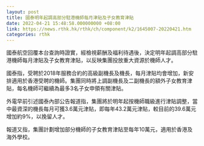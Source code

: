 ```yaml
---
layout: post
title: 國泰明年起調高部分駐港機師每月津貼及子女教育津貼
date: 2022-04-21 15:48:58.000000000 +08:00
link: https://news.rthk.hk/rthk/ch/component/k2/1645007-20220421.htm
categories: rthk
---
```


國泰航空回覆本台查詢時證實，經檢視薪酬及福利待遇後，決定明年起調高部分駐港機師每月津貼及子女教育津貼，以反映集團投放重大資源於機師人才。

國泰指，受聘於2018年服務合約的高級副機長及機長，每月津貼均會增加，新安排適用於香港受聘的機師。集團同時將上調副機長及二副機長的額外子女教育津貼，每名機師可繼續為最多3名子女申領有關津貼。

外電早前引述國泰內部公告報道指，集團將於明年起按機師職級進行津貼調整，當中最資深的機長每月可獲3.6萬元津貼，即每年43.2萬元津貼，較目前的39.6萬元增加約9%，以挽留人才。

報道又指，集團計劃增加部分機師的子女教育津貼至每年10萬元，適用於香港及海外學校。
